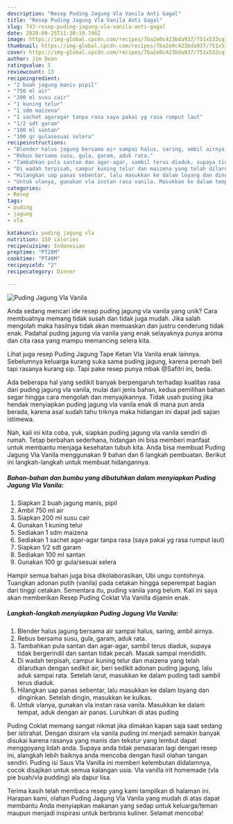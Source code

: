 ```yaml
---
description: "Resep Puding Jagung Vla Vanila Anti Gagal"
title: "Resep Puding Jagung Vla Vanila Anti Gagal"
slug: 743-resep-puding-jagung-vla-vanila-anti-gagal
date: 2020-09-25T11:30:19.746Z
image: https://img-global.cpcdn.com/recipes/7ba2e0c423bda937/751x532cq70/puding-jagung-vla-vanila-foto-resep-utama.jpg
thumbnail: https://img-global.cpcdn.com/recipes/7ba2e0c423bda937/751x532cq70/puding-jagung-vla-vanila-foto-resep-utama.jpg
cover: https://img-global.cpcdn.com/recipes/7ba2e0c423bda937/751x532cq70/puding-jagung-vla-vanila-foto-resep-utama.jpg
author: Jim Dean
ratingvalue: 5
reviewcount: 13
recipeingredient:
- "2 buah jagung manis pipil"
- "750 ml air"
- "200 ml susu cair"
- "1 kuning telur"
- "1 sdm maizena"
- "1 sachet agaragar tanpa rasa saya pakai yg rasa rumput laut"
- "1/2 sdt garam"
- "100 ml santan"
- "100 gr gulasesuai selera"
recipeinstructions:
- "Blender halus jagung bersama air sampai halus, saring, ambil airnya."
- "Rebus bersama susu, gula, garam, aduk rata."
- "Tambahkan pula santan dan agar-agar, sambil terus diaduk, supaya tidak bergerindil dan santan tidak pecah. Masak sampai mendidih."
- "Di wadah terpisah, campur kuning telur dan maizena yang telah dilarutkan dengan sedikit air, beri sedikit adonan puding jagung, lalu aduk sampai rata. Setelah larut, masukkan ke dalam puding tadi sambil terus diaduk."
- "Hilangkan uap panas sebentar, lalu masukkan ke dalam loyang dan dinginkan. Setelah dingin, masukkan ke kulkas."
- "Untuk vlanya, gunakan vla instan rasa vanila. Masukkan ke dalam tempat, aduk dengan air panas. Luruhkan di atas puding"
categories:
- Resep
tags:
- puding
- jagung
- vla

katakunci: puding jagung vla 
nutrition: 150 calories
recipecuisine: Indonesian
preptime: "PT28M"
cooktime: "PT46M"
recipeyield: "2"
recipecategory: Dinner

---
```



![Puding Jagung Vla Vanila](https://img-global.cpcdn.com/recipes/7ba2e0c423bda937/751x532cq70/puding-jagung-vla-vanila-foto-resep-utama.jpg)

Anda sedang mencari ide resep puding jagung vla vanila yang unik? Cara membuatnya memang tidak susah dan tidak juga mudah. Jika salah mengolah maka hasilnya tidak akan memuaskan dan justru cenderung tidak enak. Padahal puding jagung vla vanila yang enak selayaknya punya aroma dan cita rasa yang mampu memancing selera kita.

Lihat juga resep Puding Jagung Tape Ketan Vla Vanila enak lainnya. Sebelumnya keluarga kurang suka sama puding jagung, karena pernah beli tapi rasanya kurang sip. Tapi pake resep punya mbak @Safitri ini, beda.

Ada beberapa hal yang sedikit banyak berpengaruh terhadap kualitas rasa dari puding jagung vla vanila, mulai dari jenis bahan, kedua pemilihan bahan segar hingga cara mengolah dan menyajikannya. Tidak usah pusing jika hendak menyiapkan puding jagung vla vanila enak di mana pun anda berada, karena asal sudah tahu triknya maka hidangan ini dapat jadi sajian istimewa.


Nah, kali ini kita coba, yuk, siapkan puding jagung vla vanila sendiri di rumah. Tetap berbahan sederhana, hidangan ini bisa memberi manfaat untuk membantu menjaga kesehatan tubuh kita. Anda bisa membuat Puding Jagung Vla Vanila menggunakan 9 bahan dan 6 langkah pembuatan. Berikut ini langkah-langkah untuk membuat hidangannya.

<!--inarticleads1-->

##### Bahan-bahan dan bumbu yang dibutuhkan dalam menyiapkan Puding Jagung Vla Vanila:

1. Siapkan 2 buah jagung manis, pipil
1. Ambil 750 ml air
1. Siapkan 200 ml susu cair
1. Gunakan 1 kuning telur
1. Sediakan 1 sdm maizena
1. Sediakan 1 sachet agar-agar tanpa rasa (saya pakai yg rasa rumput laut)
1. Siapkan 1/2 sdt garam
1. Sediakan 100 ml santan
1. Gunakan 100 gr gula/sesuai selera


Hampir semua bahan juga bisa dikolaborasikan, Ubi ungu contohnya. Tuangkan adonan putih (vanila) pada cetakan hingga seperempat bagian dari tinggi cetakan. Sementara itu, puding vanila yang belum. Kali ini saya akan memberikan Resep Puding Coklat Vla Vanilla dijamin enak. 

<!--inarticleads2-->

##### Langkah-langkah menyiapkan Puding Jagung Vla Vanila:

1. Blender halus jagung bersama air sampai halus, saring, ambil airnya.
1. Rebus bersama susu, gula, garam, aduk rata.
1. Tambahkan pula santan dan agar-agar, sambil terus diaduk, supaya tidak bergerindil dan santan tidak pecah. Masak sampai mendidih.
1. Di wadah terpisah, campur kuning telur dan maizena yang telah dilarutkan dengan sedikit air, beri sedikit adonan puding jagung, lalu aduk sampai rata. Setelah larut, masukkan ke dalam puding tadi sambil terus diaduk.
1. Hilangkan uap panas sebentar, lalu masukkan ke dalam loyang dan dinginkan. Setelah dingin, masukkan ke kulkas.
1. Untuk vlanya, gunakan vla instan rasa vanila. Masukkan ke dalam tempat, aduk dengan air panas. Luruhkan di atas puding


Puding Coklat memang sangat nikmat jika dimakan kapan saja saat sedang ber istirahat. Dengan disiram vla vanila puding ini menjadi semakin banyak disukai karena rasanya yang manis dan tekstur yang lembut dapat menggoyang lidah anda. Supaya anda tidak penasaran lagi dengan resep ini, alangkah lebih baiknya anda mencoba dengan hasil olahan tangan sendiri. Puding isi Saus Vla Vanilla ini memberi kelembutan didalamnya, cocok disajikan untuk semua kalangan usia. Vla vanilla irit homemade (vla pie buah/vla pudding) ala dapur lisa. 

Terima kasih telah membaca resep yang kami tampilkan di halaman ini. Harapan kami, olahan Puding Jagung Vla Vanila yang mudah di atas dapat membantu Anda menyiapkan makanan yang sedap untuk keluarga/teman maupun menjadi inspirasi untuk berbisnis kuliner. Selamat mencoba!
